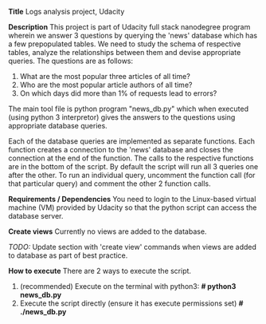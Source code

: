 **Title** Logs analysis project, Udacity

**Description** 
This project is part of Udacity full stack nanodegree program wherein we answer 3 questions by querying the 'news' database which has a few prepopulated tables. We need to study the schema of respective tables, analyze the relationships between them and devise appropriate queries.
The questions are as follows:
1. What are the most popular three articles of all time?
2. Who are the most popular article authors of all time?
3. On which days did more than 1% of requests lead to errors? 

The main tool file is python program "news_db.py" which when executed (using python 3 interpretor) gives the answers to the questions using appropriate database queries.

Each of the database queries are implemented as separate functions. Each function creates a connection to the 'news' database and closes the connection at the end of the function.
The calls to the respective functions are in the bottom of the script. 
By default the script will run all 3 queries one after the other.
To run an individual query, uncomment the function call (for that particular query) and comment the other 2 function calls.

**Requirements / Dependencies**
You need to login to the Linux-based virtual machine (VM) provided by Udacity so that the python script can access the database server.

**Create views**
Currently no views are added to the database.

*TODO:* Update section with 'create view' commands when views are added to database as part of best practice. 

**How to execute**
There are 2 ways to execute the script.
1. (recommended) Execute on the terminal with python3: **# python3 news_db.py**
2. Execute the script directly (ensure it has execute permissions set) **# ./news_db.py**